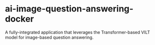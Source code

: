 # ai-image-question-answering-docker
A fully-integrated application that leverages the Transformer-based VILT model for image-based question answering. 

